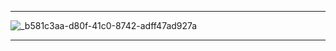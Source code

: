 ***
![_b581c3aa-d80f-41c0-8742-adff47ad927a](https://github.com/user-attachments/assets/50ef7ce9-7ae4-4610-969b-ad4826c1bf38)
***
